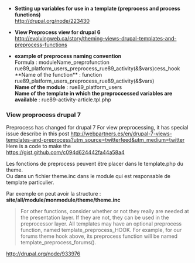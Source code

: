 * **Setting up variables for use in a template (preprocess and process functions)**   
http://drupal.org/node/223430


* **View Preprocess view for drupal 6**      
http://evolvingweb.ca/story/theming-views-drupal-templates-and-preprocess-functions

* **example of preprocess naming convention**   
Formula  : moduleName_preprofunction rue89_platform_users_preprocess_rue89_activity(&$vars)cess_hook   
**Name of the function** :    
function rue89_platform_users_preprocess_rue89_activity(&$vars)   
**Name of the module** : 
rue89_platform_users   
**Name of the template in which the preproccessed variables are available** : 
rue89-activity-article.tpl.php   


### View proprocess drupal 7
Preprocess has changed for drupal 7
For view preprocessing, it has special issue describe in this post 
http://webpartners.es/en/drupal-7-views-templates-and-preprocess?utm_source=twitterfeed&utm_medium=twitter
Here is a code to make the    
https://gist.github.com/c094d624442fa44a58a4



Les fonctions de preprocess peuvent être placer dans le template.php du theme.   
Ou dans un fichier theme.inc dans le module qui est responsable de template particulier.

Par exemple on peut avoir la structure :   
**site/all/module/monmodule/theme/theme.inc**


> For other functions, consider whether or not they really are needed at the presentation layer. If they are not, they can be used in the preprocessor layer. All templates may have an optional preprocess function, named template_preprocess_HOOK. For example, for our forums theme hook above, its preprocess function will be named template_preprocess_forums().

http://drupal.org/node/933976